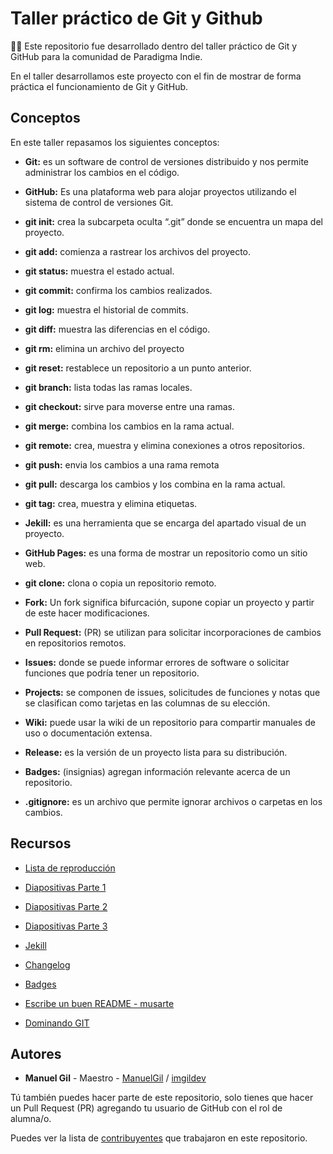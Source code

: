 # Taller práctico de Git y Github

🐱‍👓 Este repositorio fue desarrollado dentro del taller práctico de Git y GitHub para la comunidad de Paradigma Indie.

En el taller desarrollamos este proyecto con el fin de mostrar de forma práctica el funcionamiento de Git y GitHub.

## Conceptos

En este taller repasamos los siguientes conceptos:

- **Git:** es un software de control de versiones distribuido y nos permite administrar los cambios en el código.

- **GitHub:** Es una plataforma web para alojar proyectos utilizando el sistema de control de versiones Git.

- **git init:** crea la subcarpeta oculta “.git” donde se encuentra un mapa del proyecto.

- **git add:** comienza a rastrear los archivos del proyecto.

- **git status:** muestra el estado actual.

- **git commit:** confirma los cambios realizados.

- **git log:** muestra el historial de commits.

- **git diff:** muestra las diferencias en el código.

- **git rm:** elimina un archivo del proyecto

- **git reset:** restablece un repositorio a un punto anterior.

- **git branch:** lista todas las ramas locales.

- **git checkout:** sirve para moverse entre una ramas.

- **git merge:** combina los cambios en la rama actual.

- **git remote:** crea, muestra y elimina conexiones a otros repositorios.

- **git push:** envia los cambios a una rama remota

- **git pull:** descarga los cambios y los combina en la rama actual.

- **git tag:** crea, muestra y elimina etiquetas.

- **Jekill:** es una herramienta que se encarga del apartado visual de un proyecto.

- **GitHub Pages:** es una forma de mostrar un repositorio como un sitio web.

- **git clone:** clona o copia un repositorio remoto.

- **Fork:** Un fork significa bifurcación, supone copiar un proyecto y partir de este hacer modificaciones.

- **Pull Request:** (PR) se utilizan para solicitar incorporaciones de cambios en repositorios remotos.

- **Issues:** donde se puede informar errores de software o solicitar funciones que podría tener un repositorio.

- **Projects:** se componen de issues, solicitudes de funciones y notas que se clasifican como tarjetas en las columnas de su elección.

- **Wiki:** puede usar la wiki de un repositorio para compartir manuales de uso o documentación extensa.

- **Release:** es la versión de un proyecto lista para su distribución.

- **Badges:** (insignias) agregan información relevante acerca de un repositorio.

- **.gitignore:** es un archivo que permite ignorar archivos o carpetas en los cambios.

## Recursos

- [Lista de reproducción](https://www.youtube.com/playlist?list=PLFMJZ4VFmG6NX9pAfHR8CDA0hMyGjZ_Y-)

- [Diapositivas Parte 1](https://www.canva.com/design/DAEbrgXmM7E/2Q1XwqnQg52SebX45aLmow/view?utm_content=DAEbrgXmM7E&utm_campaign=designshare&utm_medium=link&utm_source=sharebutton)

- [Diapositivas Parte 2](https://www.canva.com/design/DAEg58n5MVg/sI2Gx7pDldMBCTWi2Mhj6A/view?utm_content=DAEg58n5MVg&utm_campaign=designshare&utm_medium=link&utm_source=sharebutton)

- [Diapositivas Parte 3](https://www.canva.com/design/DAEhGiiwDsA/atR638aTINmTxKWN1GNZEg/view?utm_content=DAEhGiiwDsA&utm_campaign=designshare&utm_medium=link&utm_source=sharebutton)

- [Jekill](https://pages.github.com/themes/)

- [Changelog](https://keepachangelog.com/es-ES/1.0.0/)

- [Badges](https://shields.io/)

- [Escribe un buen README - musarte](https://musarte.dev/documenta-tu-proyecto-con-readme-md/)

- [Dominando GIT](https://dev.to/alexcamachogz/introduccion-a-git-id)

## Autores

- **Manuel Gil** - Maestro - [ManuelGil](https://github.com/ManuelGil) / [imgildev](https://github.com/imgildev)

Tú también puedes hacer parte de este repositorio, solo tienes que hacer un Pull Request (PR) agregando tu usuario de GitHub con el rol de alumna/o.

Puedes ver la lista de [contribuyentes](https://github.com/ManuelGil/taller-git-y-github/graphs/contributors) que trabajaron en este repositorio.
